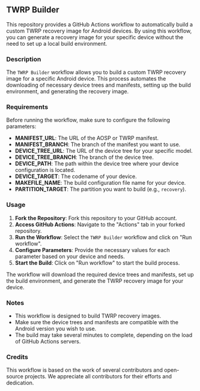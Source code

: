 ## TWRP Builder

This repository provides a GitHub Actions workflow to automatically build a custom TWRP recovery image for Android devices. By using this workflow, you can generate a recovery image for your specific device without the need to set up a local build environment.

### Description

The `TWRP Builder` workflow allows you to build a custom TWRP recovery image for a specific Android device. This process automates the downloading of necessary device trees and manifests, setting up the build environment, and generating the recovery image.

### Requirements

Before running the workflow, make sure to configure the following parameters:

- **MANIFEST_URL**: The URL of the AOSP or TWRP manifest.
- **MANIFEST_BRANCH**: The branch of the manifest you want to use.
- **DEVICE_TREE_URL**: The URL of the device tree for your specific model.
- **DEVICE_TREE_BRANCH**: The branch of the device tree.
- **DEVICE_PATH**: The path within the device tree where your device configuration is located.
- **DEVICE_TARGET**: The codename of your device.
- **MAKEFILE_NAME**: The build configuration file name for your device.
- **PARTITION_TARGET**: The partition you want to build (e.g., `recovery`).

### Usage

1. **Fork the Repository**: Fork this repository to your GitHub account.
2. **Access GitHub Actions**: Navigate to the "Actions" tab in your forked repository.
3. **Run the Workflow**: Select the `TWRP Builder` workflow and click on "Run workflow".
4. **Configure Parameters**: Provide the necessary values for each parameter based on your device and needs.
5. **Start the Build**: Click on "Run workflow" to start the build process.

The workflow will download the required device trees and manifests, set up the build environment, and generate the TWRP recovery image for your device.

### Notes

- This workflow is designed to build TWRP recovery images.
- Make sure the device trees and manifests are compatible with the Android version you wish to use.
- The build may take several minutes to complete, depending on the load of GitHub Actions servers.

### Credits

This workflow is based on the work of several contributors and open-source projects. We appreciate all contributors for their efforts and dedication.
